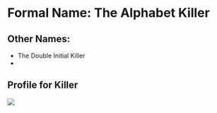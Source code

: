 # Formal Name: The Alphabet Killer

## Other Names:
 - The Double Initial Killer
 - 

## Profile for Killer
![](https://secure.i.telegraph.co.uk/multimedia/archive/02743/naso_2743785b.jpg)



